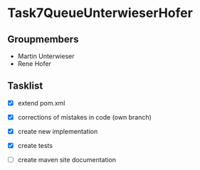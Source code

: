 # Task7QueueUnterwieserHofer

## Groupmembers

- Martin Unterwieser
- Rene Hofer  

## Tasklist

- [X] extend pom.xml  
  
- [X] corrections of mistakes in code (own branch)  

- [X] create new implementation  

- [X] create tests  

- [ ] create maven site documentation
